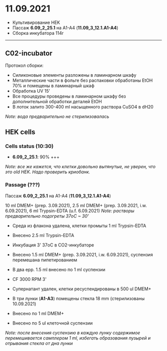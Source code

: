 11.09.2021
==========

- Культивирование HEK
- Пассаж **6.09_2_25.1** на A1-A4 (**11.09_3_12.1.A1-A4**)
- Сборка инкубатора 114r

---

## С02-incubator
Протокол сборки:
- Силиконовые элементы разложены в ламинарном шкафу
- Металлические части в фольге без распаковки обработаны EtOH 70% и помещены в ламинарный шкаф
- Обработка UV 15'
- Все процедуры проведены в ламинарном шкафу без дополнительной обработки деталей EtOH
- В лоток залито 300-400 ml насыщенного раствора CuSO4 в dH20 

*Note: вода предварительно не стерилизовалась*


## HEK cells
### Cells status (10:30)
- **6.09_2_25.1**: 90% +++

*Note: все же кажется, что клетки довольно вытянутые, не уверен, что это old HEK. Надо проверить криобанк.*

### Passage (???)
Пассаж **6.09_2_25.1** на A1-A4 (**11.09_3_12.1.A1-A4**)

10 ml DMEM+ (prep. 3.09.2021), 2.5 ml DMEM+ (prep. 3.09.2021, i.w. 6.09.2021), 6 ml Trypsin-EDTA (u.f. 6.09.2021)
*Note: растворы предварительно подогреты 37oC ~ 30'*

- Среда из флакона удалена, клетки промыты 1 ml Trypsin-EDTA
- Внесено 2.5 ml Trypsin-EDTA
- Инкубация 3' 37oC в CO2-инкубаторе
- Внесено 1.5 ml DMEM+ (prep. 3.09.2021, i.w. 6.09.2021), суспензия перемешана пипетированием
- В два epp. 1.5 ml внесено по 1 ml суспензии
- CF 3000 RPM 3'
- Супернатант удален, клетки ресуспендированы в 500 ul DMEM+

- В три лунки (**A1-A3**) помещены стекла 18 mm (стерилизованы 10.09.2021)
- Внесено по 1 ml DMEM+
- Внесено по 5 ul клеточной суспензии

*Note: после внесения суспензию в каждую лунку содержимое перемешивается самплером 1 ml, избегать образования пузырей и отрывания стекла от дна лунки*